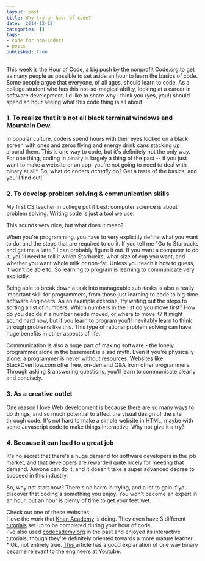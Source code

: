 ```yaml
---
layout: post
title: Why try an hour of code?
date: '2014-12-12'
categories: []
tags:
- code for non-coders
- posts
published: true
---
```

<p>This week is the Hour of Code, a big push by the nonprofit Code.org to get as many people as possible to set aside an hour to learn the basics of code. Some people argue that everyone, of all ages, should learn to code. As a college student who has this not-so-magical ability, looking at a career in software development, I'd like to share why I think you (yes, you!) should spend an hour seeing what this code thing is all about.</p>

### 1. To realize that it's not all black terminal windows and Mountain Dew.

In popular culture, coders spend hours with their eyes locked on a black screen with ones and zeros flying and energy drink cans stacking up around them. This is one way to code, but it's definitely not the only way. For one thing, coding in binary is largely a thing of the past -- if you just want to make a website or an app, you're not going to need to deal with binary at all*. So, what do coders *actually* do? Get a taste of the basics, and you'll find out!

### 2. To develop problem solving &amp; communication skills

My first CS teacher in college put it best: computer science is about problem solving. Writing code is just a tool we use.
<p>This sounds very nice, but what does it mean?</p>
<p>When you're programming, you have to very explicitly define what you want to do, and the steps that are required to do it. If you tell me "Go to Starbucks and get me a latte," I can probably figure it out. If you want a computer to do it, you'll need to tell it which Starbucks, what size of cup you want, and whether you want whole milk or non-fat. Unless you teach it how to guess, it won't be able to. So learning to program is learning to communicate very explicitly.</p>
<p>Being able to break down a task into manageable sub-tasks is also a really important skill for programmers, from those just learning to code to big-time software engineers. As an example exercise, try writing out the steps to sorting a list of numbers. Which numbers in the list do you move first? How do you decide if a number needs moved, or where to move it? It might sound hard now, but if you learn to program you'll inevitably learn to think through problems like this. This type of rational problem solving can have huge benefits in other aspects of life.</p>
<p>Communication is also a huge part of making software - the lonely programmer alone in the basement is a sad myth. Even if you're physically alone, a programmer is never without resources. Websites like StackOverflow.com offer free, on-demand Q&amp;A from other programmers. Through asking &amp; answering questions, you'll learn to communicate clearly and concisely.</p>

### 3. As a creative outlet

One reason I love Web development is because there are so many ways to do things, and so much potential to affect the visual design of the site through code. It's not hard to make a simple website in HTML, maybe with some Javascript code to make things interactive. Why not give it a try?

### 4. Because it can lead to a great job

It's no secret that there's a huge demand for software developers in the job market, and that developers are rewarded quite nicely for meeting that demand. Anyone can do it, and it doesn't take a super advanced degree to succeed in this industry.

<p>So, why not start now? There's no harm in trying, and a lot to gain if you discover that coding's something you enjoy. You won't become an expert in an hour, but an hour is plenty of time to get your feet wet.</p>
<p>Check out one of these websites:<br />
I love the work that <a title="Khan Academy" href="http://www.KhanAcademy.org/Computing" target="_blank">Khan Academy</a> is doing. They even have 3 different <a title="tutorials" href="http://www.khanacademy.org/hourofcode" target="_blank">tutorials</a> set up to be completed during your hour of code.<br />
I've also used <a title="Codecademy" href="http://www.codecademy.com" target="_blank">codecademy.org</a> in the past and enjoyed its interactive tutorials, though they're definitely oriented towards a more mature learner.<br />
* Ok, not entirely true. <a title="This" href="http://www.vox.com/2014/12/3/7326945/gangnam-style-got-so-many-views-that-it-nearly-broke-youtube" target="_blank">This </a>article has a good explanation of one way binary became relevant to the engineers at Youtube.</p>

